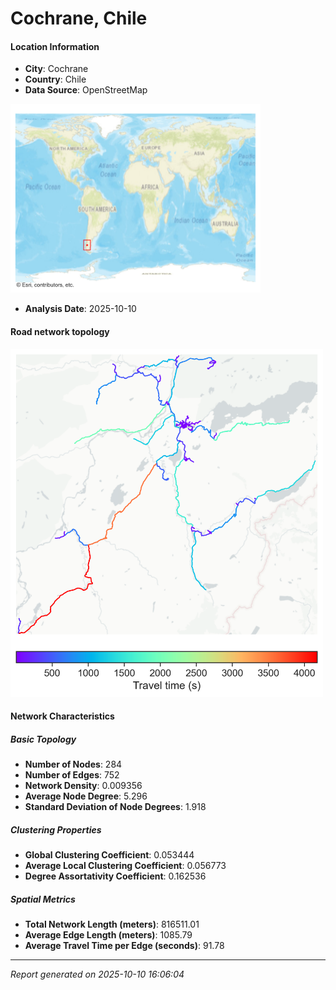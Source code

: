 # Cochrane, Chile

#### Location Information

- **City**: Cochrane
- **Country**: Chile
- **Data Source**: OpenStreetMap
<img src="Cochrane_location.png" alt="Cochrane Location Map" width="400" />

- **Analysis Date**: 2025-10-10

#### Road network topology

<img src="Cochrane_network_map.png" alt="Cochrane Road Network Map" width="500"/>

#### Network Characteristics

##### Basic Topology

- **Number of Nodes**: 284
- **Number of Edges**: 752
- **Network Density**: 0.009356
- **Average Node Degree**: 5.296
- **Standard Deviation of Node Degrees**: 1.918

##### Clustering Properties

- **Global Clustering Coefficient**: 0.053444
- **Average Local Clustering Coefficient**: 0.056773
- **Degree Assortativity Coefficient**: 0.162536

##### Spatial Metrics

- **Total Network Length (meters)**: 816511.01
- **Average Edge Length (meters)**: 1085.79
- **Average Travel Time per Edge (seconds)**: 91.78

---
*Report generated on 2025-10-10 16:06:04*
